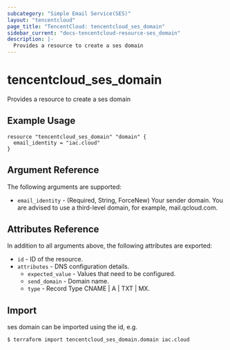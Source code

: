 ```yaml
---
subcategory: "Simple Email Service(SES)"
layout: "tencentcloud"
page_title: "TencentCloud: tencentcloud_ses_domain"
sidebar_current: "docs-tencentcloud-resource-ses_domain"
description: |-
  Provides a resource to create a ses domain
---
```


# tencentcloud_ses_domain

Provides a resource to create a ses domain

## Example Usage

```hcl
resource "tencentcloud_ses_domain" "domain" {
  email_identity = "iac.cloud"
}
```

## Argument Reference

The following arguments are supported:

* `email_identity` - (Required, String, ForceNew) Your sender domain. You are advised to use a third-level domain, for example, mail.qcloud.com.

## Attributes Reference

In addition to all arguments above, the following attributes are exported:

* `id` - ID of the resource.
* `attributes` - DNS configuration details.
  * `expected_value` - Values that need to be configured.
  * `send_domain` - Domain name.
  * `type` - Record Type CNAME | A | TXT | MX.



## Import

ses domain can be imported using the id, e.g.
```
$ terraform import tencentcloud_ses_domain.domain iac.cloud
```

